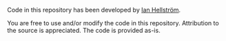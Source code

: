 Code in this repository has been developed by [Ian Hellström](https://ianhellstrom.org/categories/#apache-spark).

You are free to use and/or modify the code in this repository.
Attribution to the source is appreciated.
The code is provided as-is.
